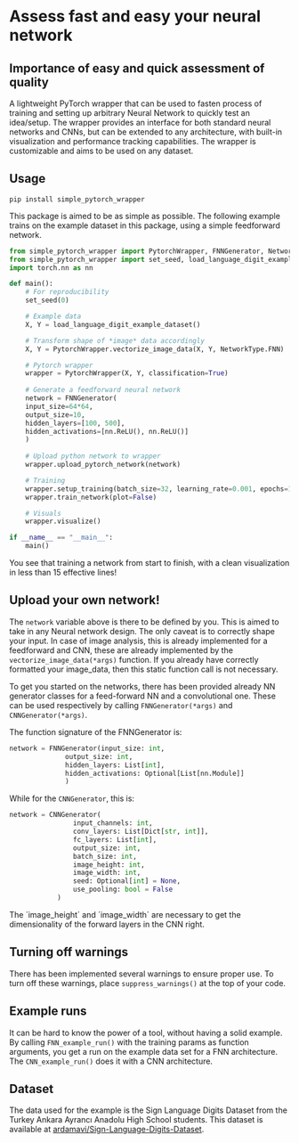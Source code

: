 # Assess fast and easy your neural network

## Importance of easy and quick assessment of quality
A lightweight PyTorch wrapper that can be used to fasten process of training and setting up arbitrary Neural Network to quickly test an idea/setup. The wrapper provides an interface for both standard neural networks and CNNs, but can be extended to any architecture, with built-in visualization and performance tracking capabilities. The wrapper is customizable and aims to be used on any dataset. 

## Usage
`pip install simple_pytorch_wrapper`

This package is aimed to be as simple as possible. The following example trains on the example dataset in this package, using a simple feedforward network.

```python
from simple_pytorch_wrapper import PytorchWrapper, FNNGenerator, NetworkType
from simple_pytorch_wrapper import set_seed, load_language_digit_example_dataset
import torch.nn as nn

def main():
    # For reproducibility
    set_seed(0)

    # Example data
    X, Y = load_language_digit_example_dataset()

    # Transform shape of *image* data accordingly
    X, Y = PytorchWrapper.vectorize_image_data(X, Y, NetworkType.FNN) 

    # Pytorch wrapper
    wrapper = PytorchWrapper(X, Y, classification=True) 
    
    # Generate a feedforward neural network
    network = FNNGenerator(
    input_size=64*64,  
    output_size=10,   
    hidden_layers=[100, 500],  
    hidden_activations=[nn.ReLU(), nn.ReLU()]
    )
    
    # Upload python network to wrapper
    wrapper.upload_pytorch_network(network) 

    # Training
    wrapper.setup_training(batch_size=32, learning_rate=0.001, epochs=10)
    wrapper.train_network(plot=False)

    # Visuals
    wrapper.visualize()

if __name__ == "__main__":
    main()
```
You see that training a network from start to finish, with a clean visualization in less than 15 effective lines!

## Upload your own network!
The `network` variable above is there to be defined by you. This is aimed to take in any Neural network design. The only caveat is to correctly shape your input. In case of image analysis, this is already implemented for a feedforward and CNN, these are already implemented by the `vectorize_image_data(*args)` function. If you already have correctly formatted your image_data, then this static function call is not necessary. 

To get you started on the networks, there has been provided already NN generator classes for a feed-forward NN and a convolutional one. These can be used respectively by calling `FNNGenerator(*args)` and `CNNGenerator(*args)`. 

The function signature of the FNNGenerator is: 
```python
network = FNNGenerator(input_size: int,
              output_size: int,
              hidden_layers: List[int],
              hidden_activations: Optional[List[nn.Module]]
              )
```

While for the `CNNGenerator`, this is: 
```python 
network = CNNGenerator(
                input_channels: int,
                conv_layers: List[Dict[str, int]],  
                fc_layers: List[int], 
                output_size: int,
                batch_size: int,
                image_height: int, 
                image_width: int,
                seed: Optional[int] = None,
                use_pooling: bool = False
            )
```
The ´image_height´ and ´image_width´ are necessary to get the dimensionality of the forward layers in the CNN right.

## Turning off warnings 
There has been implemented several warnings to ensure proper use. To turn off these warnings, place `suppress_warnings()` at the top of your code.

## Example runs
It can be hard to know the power of a tool, without having a solid example. By calling `FNN_example_run()` with the training params as function arguments, you get a run on the example data set for a FNN architecture. The `CNN_example_run()` does it with a CNN architecture.


## Dataset
The data used for the example is the Sign Language Digits Dataset from the Turkey Ankara Ayrancı Anadolu High School students. This dataset is available at [ardamavi/Sign-Language-Digits-Dataset](https://github.com/ardamavi/Sign-Language-Digits-Dataset).
